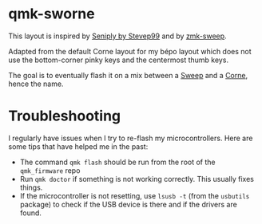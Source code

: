 # qmk-sworne

This layout is inspired by [Seniply by Stevep99](https://stevep99.github.io/seniply/) and by [zmk-sweep](https://github.com/duckyb/zmk-sweep).

Adapted from the default Corne layout for my bépo layout which does not use the bottom-corner pinky keys and the centermost thumb keys.

The goal is to eventually flash it on a mix between a [Sweep](https://github.com/davidphilipbarr/Sweep) and a [Corne](https://github.com/foostan/crkbd), hence the name.


# Troubleshooting

I regularly have issues when I try to re-flash my microcontrollers. Here are some tips that have helped me in the past:

- The command `qmk flash` should be run from the root of the `qmk_firmware` repo
- Run `qmk doctor` if something is not working correctly. This usually fixes things.
- If the microcontroller is not resetting, use `lsusb -t` (from the `usbutils` package) to check if the USB device is there and if the drivers are found.
